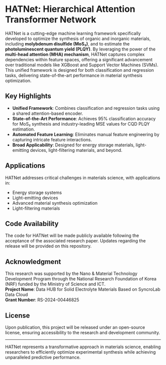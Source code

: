 # HATNet: Hierarchical Attention Transformer Network

HATNet is a cutting-edge machine learning framework specifically developed to optimize the synthesis of organic and inorganic materials, including **molybdenum disulfide (MoS₂)**, and to estimate the **photoluminescent quantum yield (PLQY)**. By leveraging the power of the **multi-head attention (MHA) mechanism**, HATNet captures complex dependencies within feature spaces, offering a significant advancement over traditional models like XGBoost and Support Vector Machines (SVMs). This unified framework is designed for both classification and regression tasks, delivering state-of-the-art performance in material synthesis optimization.

## Key Highlights

- **Unified Framework**: Combines classification and regression tasks using a shared attention-based encoder.
- **State-of-the-Art Performance**: Achieves 95% classification accuracy for MoS₂ synthesis and industry-leading MSE values for CQD PLQY estimation.
- **Automated Feature Learning**: Eliminates manual feature engineering by capturing intricate feature interactions.
- **Broad Applicability**: Designed for energy storage materials, light-emitting devices, light-filtering materials, and beyond.

## Applications

HATNet addresses critical challenges in materials science, with applications in:
- Energy storage systems
- Light-emitting devices
- Advanced material synthesis optimization
- Light-filtering materials

## Code Availability

The code for HATNet will be made publicly available following the acceptance of the associated research paper. Updates regarding the release will be provided on this repository.

## Acknowledgment

This research was supported by the Nano & Material Technology Development Program through the National Research Foundation of Korea (NRF) funded by the Ministry of Science and ICT.  
**Project Name**: Data HUB for Solid Electrolyte Materials Based on SyncroLab Data Cloud  
**Grant Number**: RS-2024-00446825

## License

Upon publication, this project will be released under an open-source license, ensuring accessibility to the research and development community.

---

HATNet represents a transformative approach in materials science, enabling researchers to efficiently optimize experimental synthesis while achieving unparalleled predictive performance.
